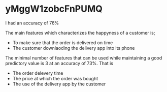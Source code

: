 # yMggW1zobcFnPUMQ

I had an accuracy of 76%

The main features which characterizes the happyness of a customer is;

- To make sure that the order is delivered on time
- The customer downlaoding the delivery app into its phone

The minimal number of features that can be used while maintaining a good predictory value is 3 at an accuracy of 73%. That is

- The order delevery time
- The price at which the order was bought
- The use of the delivery app by the customer
